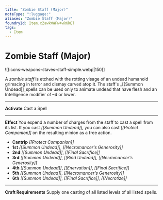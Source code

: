 ```yaml
---
title: "Zombie Staff (Major)"
noteType: ":luggage:"
aliases: "Zombie Staff (Major)"
foundryId: Item.xZawkWWFw4wRKkEl
tags:
  - Item
---
```


# Zombie Staff (Major)
![[icons-weapons-staves-staff-simple.webp|150]]

A _zombie staff_ is etched with the rotting visage of an undead humanoid grimacing in terror and dismay carved atop it. The staff's _[[Summon Undead]]_spells can be used only to animate undead that have flesh and an Intelligence modifier of –4 or lower.

* * *

**Activate** Cast a Spell

* * *

**Effect** You expend a number of charges from the staff to cast a spell from its list. If you cast _[[Summon Undead]]_, you can also cast _[[Protect Companion]]_ on the resulting minion as a free action.

*   **Cantrip** _[[Protect Companion]]_
*   **1st** _[[Summon Undead]]_, _[[Necromancer's Generosity]]_
*   **2nd** _[[Summon Undead]]_, _[[Final Sacrifice]]_
*   **3rd** _[[Summon Undead]]_, _[[Bind Undead]]_, _[[Necromancer's Generosity]]_
*   **4th** _[[Summon Undead]]_, _[[Enervation]]_, _[[Final Sacrifice]]_
*   **5th** _[[Summon Undead]]_, _[[Necromancer's Generosity]]_
*   **6th** _[[Summon Undead]]_, _[[Final Sacrifice]]_, _[[Necrotize]]_

* * *

**Craft Requirements** Supply one casting of all listed levels of all listed spells.
